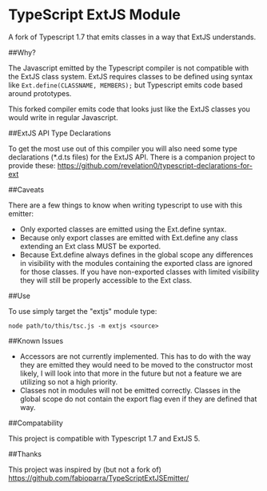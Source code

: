 TypeScript ExtJS Module
=======================

A fork of Typescript 1.7 that emits classes in a way that ExtJS understands.

##Why?

The Javascript emitted by the Typescript compiler is not compatible with the ExtJS class system. 
ExtJS requires classes to be defined using syntax like `Ext.define(CLASSNAME, MEMBERS);` but Typescript 
emits code based around prototypes.

This forked compiler emits code that looks just like the ExtJS classes you would write in regular Javascript.

##ExtJS API Type Declarations

To get the most use out of this compiler you will also need some type declarations (*.d.ts files) for the ExtJS API. 
There is a companion project to provide these: https://github.com/revelation0/typescript-declarations-for-ext

##Caveats

There are a few things to know when writing typescript to use with this emitter:
  * Only exported classes are emitted using the Ext.define syntax.
  * Because only export classes are emitted with Ext.define any class extending an Ext class MUST be exported.
  * Because Ext.define always defines in the global scope any differences in visibility with the modules containing
   the exported class are ignored for those classes. If you have non-exported classes with limited visibility they
   will still be properly accessible to the Ext class.

##Use

To use simply target the "extjs" module type:

```node path/to/this/tsc.js -m extjs <source>```

##Known Issues

  * Accessors are not currently implemented.  This has to do with the way they are emitted they would need to be moved
   to the constructor most likely, I will look into that more in the future but not a feature we are utilizing so not
   a high priority.
  * Classes not in modules will not be emitted correctly. Classes in the global scope do not contain the export flag
   even if they are defined that way.

##Compatability

This project is compatible with Typescript 1.7 and ExtJS 5.

##Thanks

This project was inspired by (but not a fork of) https://github.com/fabioparra/TypeScriptExtJSEmitter/ 